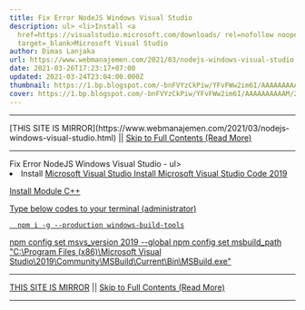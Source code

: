 ```yaml
---
title: Fix Error NodeJS Windows Visual Studio
description: ul> <li>Install <a
  href=https://visualstudio.microsoft.com/downloads/ rel=nofollow noopener
  target=_blank>Microsoft Visual Studio
author: Dimas Lanjaka
url: https://www.webmanajemen.com/2021/03/nodejs-windows-visual-studio.html
date: 2021-03-26T17:23:17+07:00
updated: 2021-03-24T23:04:00.000Z
thumbnail: https://1.bp.blogspot.com/-bnFVYzCkPiw/YFvFWw2im6I/AAAAAAAAAAM/28Q_ctk1SuE-1pskAFYfvVREqij-nsjhACLcBGAsYHQ/s0/VStudio2019-NodeJS.png
cover: https://1.bp.blogspot.com/-bnFVYzCkPiw/YFvFWw2im6I/AAAAAAAAAAM/28Q_ctk1SuE-1pskAFYfvVREqij-nsjhACLcBGAsYHQ/s0/VStudio2019-NodeJS.png
---
```


<hr/> [THIS SITE IS MIRROR](https://www.webmanajemen.com/2021/03/nodejs-windows-visual-studio.html) || <a href="https://www.webmanajemen.com/2021/03/nodejs-windows-visual-studio.html" rel="follow" class="button" id="read-more">Skip to Full Contents (Read More)</a> <hr/> Fix Error NodeJS Windows Visual Studio - ul> <li>Install <a href=https://visualstudio.microsoft.com/downloads/ rel=nofollow noopener target=_blank>Microsoft Visual Studio Install Microsoft Visual Studio Code 2019
  
Install Module C++
    
Type below codes to your terminal (administrator)
  
	  npm i -g --production windows-build-tools
  npm config set msvs_version 2019 --global
  npm config set msbuild_path "C:\Program Files (x86)\Microsoft Visual Studio\2019\Community\MSBuild\Current\Bin\MSBuild.exe" <hr/> [THIS SITE IS MIRROR](https://www.webmanajemen.com/2021/03/nodejs-windows-visual-studio.html) || <a href="https://www.webmanajemen.com/2021/03/nodejs-windows-visual-studio.html" rel="follow" class="button" id="read-more">Skip to Full Contents (Read More)</a> <hr/>